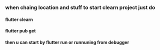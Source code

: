 ### when chaing location and stuff to start clearn project just do 
#### flutter clearn
#### flutter pub get
#### then u can start by flutter run or runnuning from debugger